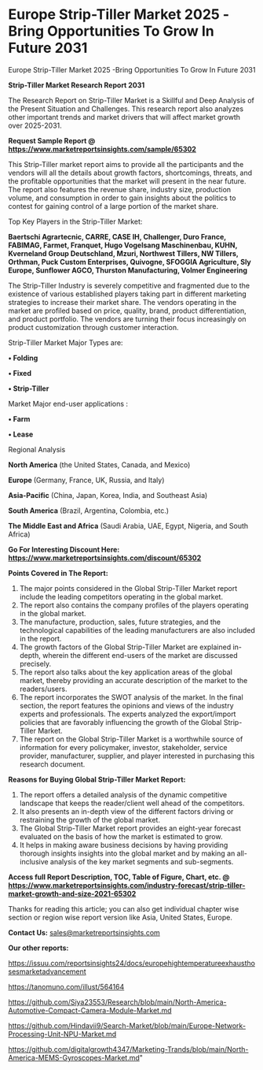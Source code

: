 # Europe Strip-Tiller Market 2025 -Bring Opportunities To Grow In Future 2031
 Europe Strip-Tiller Market 2025 -Bring Opportunities To Grow In Future 2031

<strong>Strip-Tiller Market Research Report 2031</strong>

The Research Report on Strip-Tiller Market is a Skillful and Deep Analysis of the Present Situation and Challenges. This research report also analyzes other important trends and market drivers that will affect market growth over 2025-2031.

<strong>Request Sample Report @ <a href=https://www.marketreportsinsights.com/sample/65302>https://www.marketreportsinsights.com/sample/65302</a></strong>

This Strip-Tiller market report aims to provide all the participants and the vendors will all the details about growth factors, shortcomings, threats, and the profitable opportunities that the market will present in the near future. The report also features the revenue share, industry size, production volume, and consumption in order to gain insights about the politics to contest for gaining control of a large portion of the market share.

Top Key Players in the Strip-Tiller Market:

<strong>Baertschi Agrartecnic, CARRE, CASE IH, Challenger, Duro France, FABIMAG, Farmet, Franquet, Hugo Vogelsang Maschinenbau, KUHN, Kverneland Group Deutschland, Mzuri, Northwest Tillers, NW Tillers, Orthman, Puck Custom Enterprises, Quivogne, SFOGGIA Agriculture, Sly Europe, Sunflower AGCO, Thurston Manufacturing, Volmer Engineering</strong>

The Strip-Tiller Industry is severely competitive and fragmented due to the existence of various established players taking part in different marketing strategies to increase their market share. The vendors operating in the market are profiled based on price, quality, brand, product differentiation, and product portfolio. The vendors are turning their focus increasingly on product customization through customer interaction.

Strip-Tiller Market Major Types are:

<strong>• Folding

• Fixed

• Strip-Tiller</strong>

Market Major end-user applications :

<strong>• Farm

• Lease</strong>

Regional Analysis

</u><strong><b>North America</b></strong> (the United States, Canada, and Mexico)

<strong><b>Europe </b></strong>(Germany, France, UK, Russia, and Italy)

<strong><b>Asia-Pacific</b></strong> (China, Japan, Korea, India, and Southeast Asia)

<strong><b>South America</b></strong> (Brazil, Argentina, Colombia, etc.)

<strong><b>The Middle East and Africa</b></strong> (Saudi Arabia, UAE, Egypt, Nigeria, and South Africa)

<strong>Go For Interesting Discount Here: <a href=https://www.marketreportsinsights.com/discount/65302>https://www.marketreportsinsights.com/discount/65302</a></strong>

<strong>Points Covered in The Report:</strong>
<ol>
  <li>The major points considered in the Global Strip-Tiller Market report include the leading competitors operating in the global market.</li>
  <li>The report also contains the company profiles of the players operating in the global market.</li>
  <li>The manufacture, production, sales, future strategies, and the technological capabilities of the leading manufacturers are also included in the report.</li>
  <li>The growth factors of the Global Strip-Tiller Market are explained in-depth, wherein the different end-users of the market are discussed precisely.</li>
  <li>The report also talks about the key application areas of the global market, thereby providing an accurate description of the market to the readers/users.</li>
  <li>The report incorporates the SWOT analysis of the market. In the final section, the report features the opinions and views of the industry experts and professionals. The experts analyzed the export/import policies that are favorably influencing the growth of the Global Strip-Tiller Market.</li>
  <li>The report on the Global Strip-Tiller Market is a worthwhile source of information for every policymaker, investor, stakeholder, service provider, manufacturer, supplier, and player interested in purchasing this research document.</li>
</ol>
<strong>Reasons for Buying Global Strip-Tiller Market Report:</strong>

<ol>
  <li>The report offers a detailed analysis of the dynamic competitive landscape that keeps the reader/client well ahead of the competitors.</li>
  <li>It also presents an in-depth view of the different factors driving or restraining the growth of the global market.</li>
  <li>The Global Strip-Tiller Market report provides an eight-year forecast evaluated on the basis of how the market is estimated to grow.</li>
  <li>It helps in making aware business decisions by having providing thorough insights insights into the global market and by making an all-inclusive analysis of the key market segments and sub-segments.</li>
</ol>
<strong>Access full Report Description, TOC, Table of Figure, Chart, etc. @ <a href=https://www.marketreportsinsights.com/industry-forecast/strip-tiller-market-growth-and-size-2021-65302>https://www.marketreportsinsights.com/industry-forecast/strip-tiller-market-growth-and-size-2021-65302</a></strong>


Thanks for reading this article; you can also get individual chapter wise section or region wise report version like Asia, United States, Europe.

<strong>Contact Us:</strong>
sales@marketreportsinsights.com

<strong>Our other reports:</strong>

<a href=https://issuu.com/reportsinsights24/docs/europehightemperatureexhausthosesmarketadvancement>https://issuu.com/reportsinsights24/docs/europehightemperatureexhausthosesmarketadvancement</a>

<a href=https://tanomuno.com/illust/564164>https://tanomuno.com/illust/564164</a>

<a href=https://github.com/Siya23553/Research/blob/main/North-America-Automotive-Compact-Camera-Module-Market.md>https://github.com/Siya23553/Research/blob/main/North-America-Automotive-Compact-Camera-Module-Market.md</a>

<a href=https://github.com/Hindavii9/Search-Market/blob/main/Europe-Network-Processing-Unit-NPU-Market.md>https://github.com/Hindavii9/Search-Market/blob/main/Europe-Network-Processing-Unit-NPU-Market.md</a>

<a href=https://github.com/digitalgrowth4347/Marketing-Trands/blob/main/North-America-MEMS-Gyroscopes-Market.md>https://github.com/digitalgrowth4347/Marketing-Trands/blob/main/North-America-MEMS-Gyroscopes-Market.md</a>"
